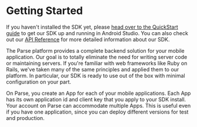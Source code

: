 # Getting Started

If you haven't installed the SDK yet, please [head over to the QuickStart guide](/apps/quickstart#android/native/blank) to get our SDK up and running in Android Studio. You can also check out our [API Reference](/docs/android/api/) for more detailed information about our SDK.

The Parse platform provides a complete backend solution for your mobile application. Our goal is to totally eliminate the need for writing server code or maintaining servers. If you're familiar with web frameworks like Ruby on Rails, we've taken many of the same principles and applied them to our platform. In particular, our SDK is ready to use out of the box with minimal configuration on your part.

On Parse, you create an App for each of your mobile applications. Each App has its own application id and client key that you apply to your SDK install. Your account on Parse can accommodate multiple Apps. This is useful even if you have one application, since you can deploy different versions for test and production.